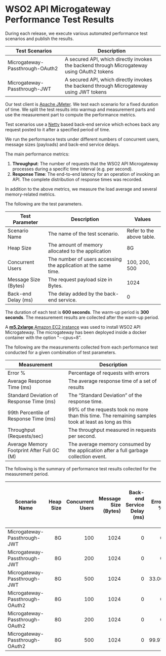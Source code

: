 # WSO2 API Microgateway Performance Test Results

During each release, we execute various automated performance test scenarios and publish the results.

| Test Scenarios | Description |
| --- | --- |
| Microgateway-Passthrough-OAuth2 | A secured API, which directly invokes the backend through Microgateway using OAuth2 tokens |
| Microgateway-Passthrough-JWT | A secured API, which directly invokes the backend through Microgateway using JWT tokens |

Our test client is [Apache JMeter](https://jmeter.apache.org/index.html). We test each scenario for a fixed duration of
time. We split the test results into warmup and measurement parts and use the measurement part to compute the
performance metrics.

Test scenarios use a [Netty](https://netty.io/) based back-end service which echoes back any request
posted to it after a specified period of time.

We run the performance tests under different numbers of concurrent users, message sizes (payloads) and back-end service
delays.

The main performance metrics:

1. **Throughput**: The number of requests that the WSO2 API Microgateway processes during a specific time interval (e.g. per second).
2. **Response Time**: The end-to-end latency for an operation of invoking an API. The complete distribution of response times was recorded.

In addition to the above metrics, we measure the load average and several memory-related metrics.

The following are the test parameters.

| Test Parameter | Description | Values |
| --- | --- | --- |
| Scenario Name | The name of the test scenario. | Refer to the above table. |
| Heap Size | The amount of memory allocated to the application | 8G |
| Concurrent Users | The number of users accessing the application at the same time. | 100, 200, 500 |
| Message Size (Bytes) | The request payload size in Bytes. | 1024 |
| Back-end Delay (ms) | The delay added by the back-end service. | 0 |

The duration of each test is **600 seconds**. The warm-up period is **300 seconds**.
The measurement results are collected after the warm-up period.

A [**m5.2xlarge** Amazon EC2 instance](https://aws.amazon.com/ec2/instance-types/) was used to install WSO2 API Microgateway. The microgateway has been deployed inside a docker container with the option "--cpus=8".

The following are the measurements collected from each performance test conducted for a given combination of
test parameters.

| Measurement | Description |
| --- | --- |
| Error % | Percentage of requests with errors |
| Average Response Time (ms) | The average response time of a set of results |
| Standard Deviation of Response Time (ms) | The “Standard Deviation” of the response time. |
| 99th Percentile of Response Time (ms) | 99% of the requests took no more than this time. The remaining samples took at least as long as this |
| Throughput (Requests/sec) | The throughput measured in requests per second. |
| Average Memory Footprint After Full GC (M) | The average memory consumed by the application after a full garbage collection event. |

The following is the summary of performance test results collected for the measurement period.

|  Scenario Name | Heap Size | Concurrent Users | Message Size (Bytes) | Back-end Service Delay (ms) | Error % | Throughput (Requests/sec) | Average Response Time (ms) | Standard Deviation of Response Time (ms) | 99th Percentile of Response Time (ms) | WSO2 API Microgateway GC Throughput (%) | Average WSO2 API Microgateway Memory Footprint After Full GC (M) |
|---|---:|---:|---:|---:|---:|---:|---:|---:|---:|---:|---:|
|  Microgateway-Passthrough-JWT | 8G | 100 | 1024 | 0 | 0 | 5839.36 | 17.07 | 20.95 | 102 | 94.76 | 191.883 |
|  Microgateway-Passthrough-JWT | 8G | 200 | 1024 | 0 | 0 | 5970.54 | 33.43 | 28.42 | 131 | 94.4 | 360.325 |
|  Microgateway-Passthrough-JWT | 8G | 500 | 1024 | 0 | 33.06 | 10.16 | 39691.74 | 56479.87 | 120319 | 99.95 | 30.172 |
|  Microgateway-Passthrough-OAuth2 | 8G | 100 | 1024 | 0 | 0 | 6879.74 | 14.49 | 17.28 | 82 | 95.49 | 236.78 |
|  Microgateway-Passthrough-OAuth2 | 8G | 200 | 1024 | 0 | 0 | 7025.04 | 28.41 | 18.05 | 96 | 95.46 | 165.034 |
|  Microgateway-Passthrough-OAuth2 | 8G | 500 | 1024 | 0 | 99.97 | 15.96 | 24713.82 | 24443.82 | 70143 | 99.86 | 30.173 |
